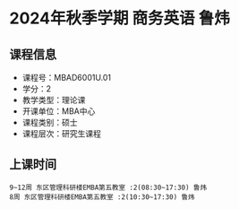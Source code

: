 # 2024年秋季学期 商务英语 鲁炜






## 课程信息

- 课程号：MBAD6001U.01
- 学分：2
- 教学类型：理论课
- 开课单位：MBA中心
- 课程类别：硕士
- 课程层次：研究生课程

## 上课时间

```
9~12周 东区管理科研楼EMBA第五教室 :2(08:30~17:30) 鲁炜
8周 东区管理科研楼EMBA第五教室 :2(10:30~17:30) 鲁炜
```


